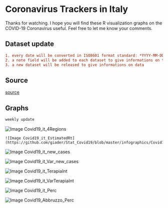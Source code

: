 # Coronavirus Trackers in Italy

Thanks for watching. 
I hope you will find these R visualization graphs on the COVID-19 Coronavirus useful. 
Feel free to let me know your comments.


## Dataset update

```diff
1. every date will be converted in ISO8601 format standard: *YYYY-MM-DDTHH:MM:SS* - *2020-03-18T19:14:29*. All dates will be in UTC.
2. a note field will be added to each dataset to give informations on the specific data
3. a new dataset will be released to give informations on data
```

## Source 
[source](https://github.com/pcm-dpc/COVID-19)<br>

## Graphs 
```diff
weekly update
```
![Image Covid19_it_4Regions](https://github.com/giader/Stat_Covid19/blob/master/infographics/Covid19_it_4reg.png)
```
![Image Covid19_it_EstimatedRt](https://github.com/giader/Stat_Covid19/blob/master/infographics/Covid19_it_EstimatedRt.png)
```
![Image Covid19_it_new_cases](https://github.com/giader/Stat_Covid19/blob/master/infographics/Covid19_it_newcasesSmoothed.png)

![Image Covid19_it_Var_new_cases](https://github.com/giader/Stat_Covid19/blob/master/infographics/Covid19_it_varnewcasesSmoothed.png)

![Image Covid19_it_TerapiaInt](https://github.com/giader/Stat_Covid19/blob/master/infographics/Covid19_it_TerapiaInt.png)

![Image Covid19_it_VarTerapiaInt](https://github.com/giader/Stat_Covid19/blob/master/infographics/Covid19_it_PercTerapiaInt.png)

![Image Covid19_it_Perc](https://github.com/giader/Stat_Covid19/blob/master/infographics/Covid19_it_Perc.png)

![Image Covid19_Abbruzzo_Perc](https://github.com/giader/Stat_Covid19/blob/master/infographics/Covid19_it_Abbruzzo_newcasesSmoothed.png)



